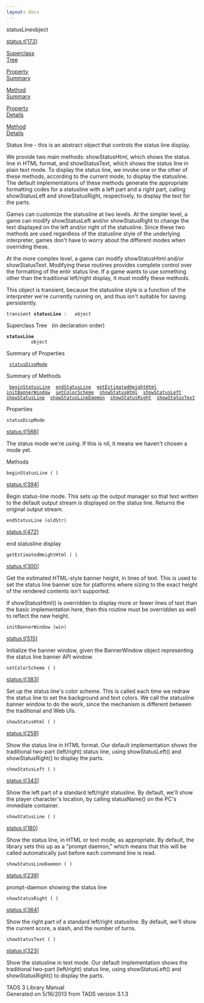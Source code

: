 ```yaml
---
layout: docs
---
```

<span class="title">statusLine</span><span class="type">object</span>

[status.t](../file/status.t.html)\[[173](../source/status.t.html#173)\]

[Superclass  
Tree](#_SuperClassTree_)

[Property  
Summary](#_PropSummary_)

[Method  
Summary](#_MethodSummary_)

[Property  
Details](#_Properties_)

[Method  
Details](#_Methods_)

<div class="fdesc">

Status line - this is an abstract object that controls the status line
display.

We provide two main methods: showStatusHtml, which shows the status line
in HTML format, and showStatusText, which shows the status line in plain
text mode. To display the status line, we invoke one or the other of
these methods, according to the current mode, to display the statusline.
The default implementations of these methods generate the appropriate
formatting codes for a statusline with a left part and a right part,
calling showStatusLeft and showStatusRight, respectively, to display the
text for the parts.

Games can customize the statusline at two levels. At the simpler level,
a game can modify showStatusLeft and/or showStatusRight to change the
text displayed on the left and/or right of the statusline. Since these
two methods are used regardless of the statusline style of the
underlying interpreter, games don't have to worry about the different
modes when overriding these.

At the more complex level, a game can modify showStatusHtml and/or
showStatusText. Modifying these routines provides complete control over
the formatting of the entir status line. If a game wants to use
something other than the traditional left/right display, it must modify
these methods.

This object is transient, because the statusline style is a function of
the interpreter we're currently running on, and thus isn't suitable for
saving persistently.

`transient `**`statusLine`**` :   object`

</div>

<span id="_SuperClassTree_"></span>

<div class="mjhd">

<span class="hdln">Superclass Tree</span>   (in declaration order)

</div>

**`statusLine`**  
`         object`  
<span id="_PropSummary_"></span>

<div class="mjhd">

<span class="hdln">Summary of Properties</span>  

</div>

` `[`statusDispMode`](#statusDispMode)`  `

<span id="_MethodSummary_"></span>

<div class="mjhd">

<span class="hdln">Summary of Methods</span>  

</div>

` `[`beginStatusLine`](#beginStatusLine)`  `[`endStatusLine`](#endStatusLine)`  `[`getEstimatedHeightHtml`](#getEstimatedHeightHtml)`  `[`initBannerWindow`](#initBannerWindow)`  `[`setColorScheme`](#setColorScheme)`  `[`showStatusHtml`](#showStatusHtml)`  `[`showStatusLeft`](#showStatusLeft)`  `[`showStatusLine`](#showStatusLine)`  `[`showStatusLineDaemon`](#showStatusLineDaemon)`  `[`showStatusRight`](#showStatusRight)`  `[`showStatusText`](#showStatusText)`  `

<span id="_Properties_"></span>

<div class="mjhd">

<span class="hdln">Properties</span>  

</div>

<span id="statusDispMode"></span>

`statusDispMode`

[status.t](../file/status.t.html)\[[566](../source/status.t.html#566)\]

<div class="desc">

The status mode we're using. If this is nil, it means we haven't chosen
a mode yet.

</div>

<span id="_Methods_"></span>

<div class="mjhd">

<span class="hdln">Methods</span>  

</div>

<span id="beginStatusLine"></span>

`beginStatusLine ( )`

[status.t](../file/status.t.html)\[[394](../source/status.t.html#394)\]

<div class="desc">

Begin status-line mode. This sets up the output manager so that text
written to the default output stream is displayed on the status line.
Returns the original output stream.

</div>

<span id="endStatusLine"></span>

`endStatusLine (oldStr)`

[status.t](../file/status.t.html)\[[472](../source/status.t.html#472)\]

<div class="desc">

end statusline display

</div>

<span id="getEstimatedHeightHtml"></span>

`getEstimatedHeightHtml ( )`

[status.t](../file/status.t.html)\[[300](../source/status.t.html#300)\]

<div class="desc">

Get the estimated HTML-style banner height, in lines of text. This is
used to set the status line banner size for platforms where sizing to
the exact height of the rendered contents isn't supported.

If showStatusHtml() is overridden to display more or fewer lines of text
than the basic implementation here, then this routine must be overridden
as well to reflect the new height.

</div>

<span id="initBannerWindow"></span>

`initBannerWindow (win)`

[status.t](../file/status.t.html)\[[515](../source/status.t.html#515)\]

<div class="desc">

Initialize the banner window, given the BannerWindow object representing
the status line banner API window.

</div>

<span id="setColorScheme"></span>

`setColorScheme ( )`

[status.t](../file/status.t.html)\[[383](../source/status.t.html#383)\]

<div class="desc">

Set up the status line's color scheme. This is called each time we
redraw the status line to set the background and text colors. We call
the statusline banner window to do the work, since the mechanism is
different between the traditional and Web UIs.

</div>

<span id="showStatusHtml"></span>

`showStatusHtml ( )`

[status.t](../file/status.t.html)\[[259](../source/status.t.html#259)\]

<div class="desc">

Show the status line in HTML format. Our default implementation shows
the traditional two-part (left/right) status line, using
showStatusLeft() and showStatusRight() to display the parts.

</div>

<span id="showStatusLeft"></span>

`showStatusLeft ( )`

[status.t](../file/status.t.html)\[[343](../source/status.t.html#343)\]

<div class="desc">

Show the left part of a standard left/right statusline. By default,
we'll show the player character's location, by calling statusName() on
the PC's immediate container.

</div>

<span id="showStatusLine"></span>

`showStatusLine ( )`

[status.t](../file/status.t.html)\[[180](../source/status.t.html#180)\]

<div class="desc">

Show the status line, in HTML or text mode, as appropriate. By default,
the library sets this up as a "prompt daemon," which means that this
will be called automatically just before each command line is read.

</div>

<span id="showStatusLineDaemon"></span>

`showStatusLineDaemon ( )`

[status.t](../file/status.t.html)\[[239](../source/status.t.html#239)\]

<div class="desc">

prompt-daemon showing the status line

</div>

<span id="showStatusRight"></span>

`showStatusRight ( )`

[status.t](../file/status.t.html)\[[364](../source/status.t.html#364)\]

<div class="desc">

Show the right part of a standard left/right statusline. By default,
we'll show the current score, a slash, and the number of turns.

</div>

<span id="showStatusText"></span>

`showStatusText ( )`

[status.t](../file/status.t.html)\[[323](../source/status.t.html#323)\]

<div class="desc">

Show the statusline in text mode. Our default implementation shows the
traditional two-part (left/right) status line, using showStatusLeft()
and showStatusRight() to display the parts.

</div>

<div class="ftr">

TADS 3 Library Manual  
Generated on 5/16/2013 from TADS version 3.1.3

</div>
